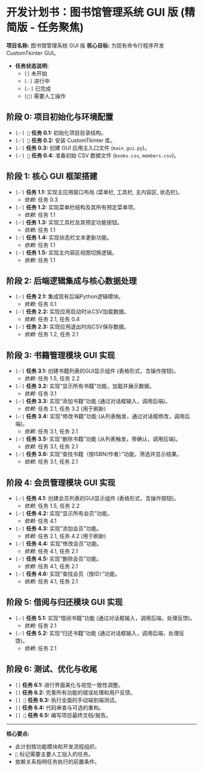 # 开发计划书：图书馆管理系统 GUI 版 (精简版 - 任务聚焦)

**项目名称:** 图书馆管理系统 GUI 版
**核心目标:** 为现有命令行程序开发 CustomTkinter GUI。

*   **任务状态说明:**
    *   `[]` 未开始
    *   `[-]` 进行中
    *   `[✅]` 已完成
    *   `[👤]` 需要人工操作

## 阶段 0: 项目初始化与环境配置

*   `[✅] 👤` **任务 0.1:** 初始化项目目录结构。
*   `[✅] 👤` **任务 0.2:** 安装 CustomTkinter 库。
*   `[✅]` **任务 0.3:** 创建 GUI 应用主入口文件 (`main_gui.py`)。
*   `[✅] 👤` **任务 0.4:** 准备初始 CSV 数据文件 (`books.csv`, `members.csv`)。

## 阶段 1: 核心 GUI 框架搭建

*   `[✅]` **任务 1.1:** 实现主应用窗口布局 (菜单栏, 工具栏, 主内容区, 状态栏)。
    *   *依赖:* 任务 0.3
*   `[✅]` **任务 1.2:** 实现菜单栏结构及其所有预定菜单项。
    *   *依赖:* 任务 1.1
*   `[✅]` **任务 1.3:** 实现工具栏及其预定功能按钮。
    *   *依赖:* 任务 1.1
*   `[✅]` **任务 1.4:** 实现状态栏文本更新功能。
    *   *依赖:* 任务 1.1
*   `[✅]` **任务 1.5:** 实现主内容区视图切换逻辑。
    *   *依赖:* 任务 1.1

## 阶段 2: 后端逻辑集成与核心数据处理

*   `[✅]` **任务 2.1:** 集成现有后端Python逻辑模块。
    *   *依赖:* 任务 0.1
*   `[✅]` **任务 2.2:** 实现应用启动时从CSV加载数据。
    *   *依赖:* 任务 2.1, 任务 0.4
*   `[✅]` **任务 2.3:** 实现应用退出时向CSV保存数据。
    *   *依赖:* 任务 1.2, 任务 2.1

## 阶段 3: 书籍管理模块 GUI 实现

*   `[✅]` **任务 3.1:** 创建书籍列表的GUI显示组件 (表格形式，含操作按钮)。
    *   *依赖:* 任务 1.5, 任务 2.2
*   `[✅]` **任务 3.2:** 实现“显示所有书籍”功能，加载并展示数据。
    *   *依赖:* 任务 3.1
*   `[✅]` **任务 3.3:** 实现“添加书籍”功能 (通过对话框输入，调用后端)。
    *   *依赖:* 任务 2.1, 任务 3.2 (用于刷新)
*   `[✅]` **任务 3.4:** 实现“修改书籍”功能 (从列表触发，通过对话框修改，调用后端)。
    *   *依赖:* 任务 3.1, 任务 2.1
*   `[✅]` **任务 3.5:** 实现“删除书籍”功能 (从列表触发，带确认，调用后端)。
    *   *依赖:* 任务 3.1, 任务 2.1
*   `[✅]` **任务 3.6:** 实现“查找书籍（按ISBN/作者）”功能，筛选并显示结果。
    *   *依赖:* 任务 3.1, 任务 2.1

## 阶段 4: 会员管理模块 GUI 实现

*   `[✅]` **任务 4.1:** 创建会员列表的GUI显示组件 (表格形式，含操作按钮)。
    *   *依赖:* 任务 1.5, 任务 2.2
*   `[✅]` **任务 4.2:** 实现“显示所有会员”功能。
    *   *依赖:* 任务 4.1
*   `[✅]` **任务 4.3:** 实现“添加会员”功能。
    *   *依赖:* 任务 2.1, 任务 4.2 (用于刷新)
*   `[✅]` **任务 4.4:** 实现“修改会员”功能。
    *   *依赖:* 任务 4.1, 任务 2.1
*   `[✅]` **任务 4.5:** 实现“删除会员”功能。
    *   *依赖:* 任务 4.1, 任务 2.1
*   `[✅]` **任务 4.6:** 实现“查找会员（按ID）”功能。
    *   *依赖:* 任务 4.1, 任务 2.1

## 阶段 5: 借阅与归还模块 GUI 实现

*   `[✅]` **任务 5.1:** 实现“借阅书籍”功能 (通过对话框输入，调用后端，处理反馈)。
    *   *依赖:* 任务 2.1
*   `[✅]` **任务 5.2:** 实现“归还书籍”功能 (通过对话框输入，调用后端，处理反馈)。
    *   *依赖:* 任务 2.1

## 阶段 6: 测试、优化与收尾

*   `[]` **任务 6.1:** 进行界面美化与视觉一致性调整。
*   `[]` **任务 6.2:** 完善所有功能的错误处理和用户反馈。
*   `[] 👤` **任务 6.3:** 执行全面的手动端到端测试。
*   `[]` **任务 6.4:** 代码审查与可选的重构。
*   `[] 👤` **任务 6.5:** 编写项目最终文档/报告。

---

**核心要点:**

*   此计划按功能模块和开发流程组织。
*   `👤` 标记需要主要人工投入的任务。
*   依赖关系指明任务执行的前置条件。